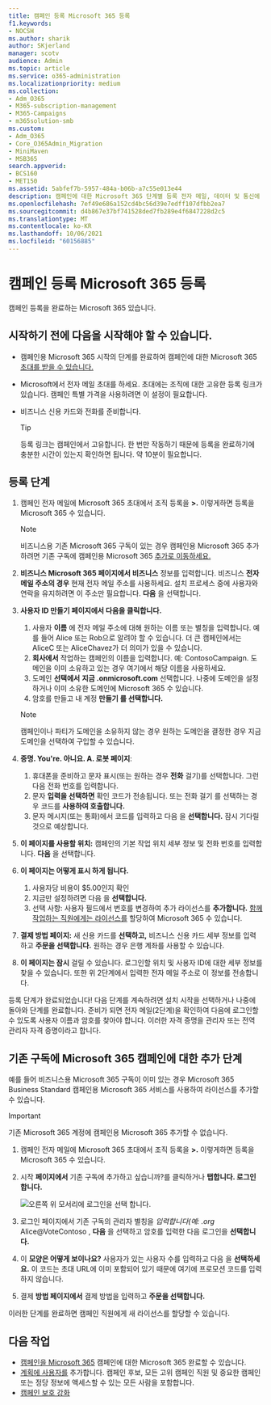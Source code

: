 ```yaml
---
title: 캠페인 등록 Microsoft 365 등록
f1.keywords:
- NOCSH
ms.author: sharik
author: SKjerland
manager: scotv
audience: Admin
ms.topic: article
ms.service: o365-administration
ms.localizationpriority: medium
ms.collection:
- Adm_O365
- M365-subscription-management
- M365-Campaigns
- m365solution-smb
ms.custom:
- Adm_O365
- Core_O365Admin_Migration
- MiniMaven
- MSB365
search.appverid:
- BCS160
- MET150
ms.assetid: 5abfef7b-5957-484a-b06b-a7c55e013e44
description: 캠페인에 대한 Microsoft 365 단계별 등록 전자 메일, 데이터 및 통신에 대한 사이버 보안 위협으로부터 캠페인을 보호합니다.
ms.openlocfilehash: 7ef49e686a152cd4bc56d39e7edff107dfbb2ea7
ms.sourcegitcommit: d4b867e37bf741528ded7fb289e4f6847228d2c5
ms.translationtype: MT
ms.contentlocale: ko-KR
ms.lasthandoff: 10/06/2021
ms.locfileid: "60156885"
---
```

# <a name="sign-up-for-microsoft-365-for-campaigns"></a>캠페인 등록 Microsoft 365 등록 

캠페인 등록을 완료하는 Microsoft 365 있습니다.

## <a name="before-you-start"></a>시작하기 전에 다음을 시작해야 할 수 있습니다.

- 캠페인용 Microsoft 365 시작의 단계를 완료하여 캠페인에 대한 Microsoft 365 [초대를 받을 수 있습니다.](get-microsoft-365-campaigns.md#get-microsoft-365-for-campaigns)
- Microsoft에서 전자 메일 초대를 하세요. 초대에는 조직에 대한 고유한 등록 링크가 있습니다. 캠페인 특별 가격을 사용하려면 이 설정이 필요합니다.
- 비즈니스 신용 카드와 전화를 준비합니다.

    > [!TIP]
    > 등록 링크는 캠페인에서 고유합니다. 한 번만 작동하기 때문에 등록을 완료하기에 충분한 시간이 있는지 확인하면 됩니다. 약 10분이 필요합니다.

## <a name="steps-to-sign-up"></a>등록 단계

1. 캠페인 전자 메일에 Microsoft 365 초대에서 조직 등록을 **>.** 이렇게하면 등록을 Microsoft 365 수 있습니다.
    > [!NOTE]
    > 비즈니스용 기존 Microsoft 365 구독이 있는 경우 캠페인용 Microsoft 365 추가하려면 기존 구독에 캠페인용 Microsoft 365 [추가로 이동하세요.](#steps-to-add-microsoft-365-for-campaigns-to-an-existing-subscription)
1. **비즈니스 Microsoft 365 페이지에서 비즈니스** 정보를 입력합니다. 비즈니스 **전자 메일 주소의 경우** 현재 전자 메일 주소를 사용하세요. 설치 프로세스 중에 사용자와 연락을 유지하려면 이 주소만 필요합니다. **다음** 을 선택합니다.
1. **사용자 ID 만들기 페이지에서 다음을 클릭합니다.**
    1. 사용자 **이름** 에 전자 메일 주소에 대해 원하는 이름 또는 별칭을 입력합니다. 예를 들어 Alice 또는 Rob으로 알려야 할 수 있습니다. 더 큰 캠페인에서는 AliceC 또는 AliceChavez가 더 의미가 있을 수 있습니다.
    2. **회사에서** 작업하는 캠페인의 이름을 입력합니다. 예: ContosoCampaign. 도메인을 이미 소유하고 있는 경우 여기에서 해당 이름을 사용하세요. 
    3. 도메인 **선택에서** **지금 .onmicrosoft.com** 선택합니다. 나중에 도메인을 설정하거나 이미 소유한 도메인에 Microsoft 365 수 있습니다.
    4. 암호를 만들고 내 계정 **만들기 를 선택합니다.**
    > [!NOTE]
    > 캠페인이나 파티가 도메인을 소유하지 않는 경우 원하는 도메인을 결정한 경우 지금 도메인을 선택하여 구입할 수 있습니다.

4. **증명. You're. 아니요. A. 로봇 페이지**:
    1. 휴대폰을 준비하고 문자  표시(또는 원하는 경우 **전화** 걸기)를 선택합니다. 그런 다음 전화 번호를 입력합니다. 
    2. 문자 **입력을 선택하면** 확인 코드가 전송됩니다. 또는 전화 걸기 를 선택하는 경우 코드를 **사용하여 호출합니다.**
    3. 문자 메시지(또는 통화)에서 코드를 입력하고 다음 을 **선택합니다.** 잠시 기다릴 것으로 예상합니다. 
5. **이 페이지를 사용할 위치:** 캠페인의 기본 작업 위치 세부 정보 및 전화 번호를 입력합니다. **다음** 을 선택합니다.
6. **이 페이지는 어떻게 표시 하게 됩니다.**
    1. 사용자당 비용이 $5.00인지 확인 
    2. 지금만 설정하려면 다음 을 **선택합니다.** 
    3. 선택 사항: 사용자 필드에서 번호를 변경하여 추가 라이선스를 **추가합니다.** [함께 작업하는 직원에게는 라이선스를](../admin/add-users/add-users.md?toc=%2fmicrosoft-365%2fcampaigns%2ftoc.json) 할당하여 Microsoft 365 수 있습니다.
7. **결제 방법 페이지:** 새 신용 카드를 **선택하고,** 비즈니스 신용 카드 세부 정보를 입력하고 **주문을 선택합니다.** 원하는 경우 은행 계좌를 사용할 수 있습니다.
8. **이 페이지는 잠시** 걸릴 수 있습니다. 로그인할 위치 및 사용자 ID에 대한 세부 정보를 찾을 수 있습니다. 또한 위 2단계에서 입력한 전자 메일 주소로 이 정보를 전송합니다.

등록 단계가 완료되었습니다! 다음 단계를 계속하려면 설치 시작을 선택하거나 나중에 돌아와 단계를 완료합니다. 준비가 되면 전자 메일(2단계)을 확인하여 다음에 로그인할 수 있도록 사용자 이름과 암호를 찾아야 합니다. 이러한 자격 증명을 관리자 또는 전역 관리자 자격 증명이라고 합니다.

## <a name="steps-to-add-microsoft-365-for-campaigns-to-an-existing-subscription"></a>기존 구독에 Microsoft 365 캠페인에 대한 추가 단계

예를 들어 비즈니스용 Microsoft 365 구독이 이미 있는 경우 Microsoft 365 Business Standard 캠페인용 Microsoft 365 서비스를 사용하여 라이선스를 추가할 수 있습니다.
> [!IMPORTANT]
> 기존 Microsoft 365 계정에 캠페인용 Microsoft 365 추가할 수 없습니다.

1. 캠페인 전자 메일에 Microsoft 365 초대에서 조직 등록을 **>.** 이렇게하면 등록을 Microsoft 365 수 있습니다.
2. 시작 **페이지에서** 기존 구독에 추가하고 싶습니까?를 클릭하거나 **탭합니다. 로그인합니다.**
    
    ![오른쪽 위 모서리에 로그인을 선택 합니다.](../media/addtoexisting.png)
3. 로그인 페이지에서 기존 구독의 관리자 별칭을 *입력합니다(예: <span></span> .org* Alice@VoteContoso , **다음** 을 선택하고 암호를 입력한 다음 로그인을 **선택합니다.**
4. 이 **모양은 어떻게 보이나요?** 사용자가 있는 사용자 수를 입력하고 다음 을 **선택하세요.** 이 코드는 초대 URL에 이미 포함되어 있기 때문에 여기에 프로모션 코드를 입력하지 않습니다.
5. 결제 **방법 페이지에서** 결제 방법을 입력하고 **주문을 선택합니다.**

이러한 단계를 완료하면 캠페인 직원에게 새 [](../admin/manage/assign-licenses-to-users.md) 라이선스를 할당할 수 있습니다.

## <a name="whats-next"></a>다음 작업

- [캠페인을 Microsoft 365](../business/set-up.md?toc=/microsoft-365/campaigns/toc.json) 캠페인에 대한 Microsoft 365 완료할 수 있습니다.
- [계획에 사용자를](../admin/add-users/add-users.md?toc=%2fmicrosoft-365%2fcampaigns%2ftoc.json) 추가합니다. 캠페인 후보, 모든 고위 캠페인 직원 및 중요한 캠페인 또는 정당 정보에 액세스할 수 있는 모든 사람을 포함합니다.
- [캠페인 보호 강화](m365-campaigns-security-overview.md)
